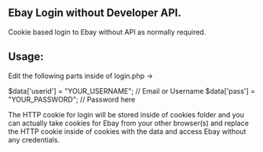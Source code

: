## Ebay Login without Developer API.
Cookie based login to Ebay without API as normally required.

## Usage:
Edit the following parts inside of login.php ->

$data['userid'] = "YOUR_USERNAME"; // Email or Username
$data['pass'] = "YOUR_PASSWORD"; // Password here

The HTTP cookie for login will be stored inside of cookies folder and you can actually take cookies for Ebay from your other browser(s) and replace the HTTP cookie inside of cookies with the data and access Ebay without any credentials.

